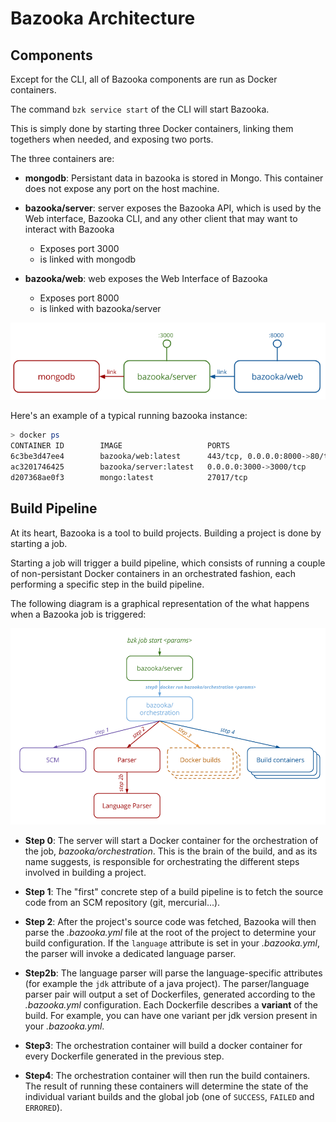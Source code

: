 # Bazooka Architecture

## Components

Except for the CLI, all of Bazooka components are run as Docker containers.

The command `bzk service start` of the CLI will start Bazooka.

This is simply done by starting three Docker containers, linking them togethers when needed, and exposing two ports.

The three containers are:

* **mongodb**: Persistant data in bazooka is stored in Mongo. This container does not expose any port on the host machine.

* **bazooka/server**: server exposes the Bazooka API, which is used by the Web interface, Bazooka CLI, and any other client that may want to interact with Bazooka
    * Exposes port 3000
    * is linked with mongodb

* **bazooka/web**: web exposes the Web Interface of Bazooka
    * Exposes port 8000
    * is linked with bazooka/server

![Bazooka architecture](https://raw.githubusercontent.com/bazooka-ci/docs/master/assets/img/bzk_archi.png)

Here's an example of a typical running bazooka instance:

```sh
> docker ps
CONTAINER ID        IMAGE                   PORTS                           NAMES
6c3be3d47ee4        bazooka/web:latest      443/tcp, 0.0.0.0:8000->80/tcp   bzk_web
ac3201746425        bazooka/server:latest   0.0.0.0:3000->3000/tcp          bzk_server
d207368ae0f3        mongo:latest            27017/tcp                       bzk_mongodb
```

## Build Pipeline

At its heart, Bazooka is a tool to build projects.
Building a project is done by starting a job.

Starting a job will trigger a build pipeline, which consists of running a couple of non-persistant Docker containers in an orchestrated fashion, each performing a specific step in the build pipeline.

The following diagram is a graphical representation of the what happens when a Bazooka job is triggered:

![Bazooka architecture](https://raw.githubusercontent.com/bazooka-ci/docs/master/assets/img/bzk_build_pipeline.png)

* **Step 0**: The server will start a Docker container for the orchestration of the job, *bazooka/orchestration*.
This is the brain of the build, and as its name suggests, is responsible for orchestrating the different steps involved in building a project.

* **Step 1**: The "first" concrete step of a build pipeline is to fetch the source code from an SCM repository (git, mercurial...).

* **Step 2**: After the project's source code was fetched, Bazooka will then parse the *.bazooka.yml* file at the root of the project to determine your build configuration.
If the `language` attribute is set in your *.bazooka.yml*, the parser will invoke a dedicated language parser.

* **Step2b**: The language parser will parse the language-specific attributes (for example the `jdk` attribute of a java project).
The parser/language parser pair will output a set of Dockerfiles, generated according to the *.bazooka.yml* configuration.
Each Dockerfile describes a **variant** of the build.
For example, you can have one variant per jdk version present in your *.bazooka.yml*.

* **Step3**: The orchestration container will build a docker container for every Dockerfile generated in the previous step.

* **Step4**: The orchestration container will then run the build containers.
The result of running these containers will determine the state of the individual variant builds and the global job (one of `SUCCESS`, `FAILED` and `ERRORED`).
